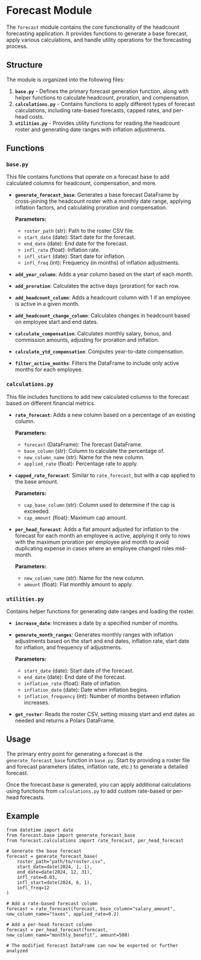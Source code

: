 # Forecast Module

The `forecast` module contains the core functionality of the headcount forecasting application. It provides functions to generate a base forecast, apply various calculations, and handle utility operations for the forecasting process.

## Structure

The module is organized into the following files:

1. **`base.py`** - Defines the primary forecast generation function, along with helper functions to calculate headcount, proration, and compensation.
2. **`calculations.py`** - Contains functions to apply different types of forecast calculations, including rate-based forecasts, capped rates, and per-head costs.
3. **`utilities.py`** - Provides utility functions for reading the headcount roster and generating date ranges with inflation adjustments.

## Functions

### `base.py`

This file contains functions that operate on a forecast base to add calculated columns for headcount, compensation, and more.

- **`generate_forecast_base`**: Generates a base forecast DataFrame by cross-joining the headcount roster with a monthly date range, applying inflation factors, and calculating proration and compensation.

  **Parameters:**
  - `roster_path` (str): Path to the roster CSV file.
  - `start_date` (date): Start date for the forecast.
  - `end_date` (date): End date for the forecast.
  - `infl_rate` (float): Inflation rate.
  - `infl_start` (date): Start date for inflation.
  - `infl_freq` (int): Frequency (in months) of inflation adjustments.

- **`add_year_column`**: Adds a year column based on the start of each month.
- **`add_proration`**: Calculates the active days (proration) for each row.
- **`add_headcount_column`**: Adds a headcount column with 1 if an employee is active in a given month.
- **`add_headcount_change_column`**: Calculates changes in headcount based on employee start and end dates.
- **`calculate_compensation`**: Calculates monthly salary, bonus, and commission amounts, adjusting for proration and inflation.
- **`calculate_ytd_compensation`**: Computes year-to-date compensation.
- **`filter_active_months`**: Filters the DataFrame to include only active months for each employee.

### `calculations.py`

This file includes functions to add new calculated columns to the forecast based on different financial metrics.

- **`rate_forecast`**: Adds a new column based on a percentage of an existing column.

  **Parameters:**
  - `forecast` (DataFrame): The forecast DataFrame.
  - `base_column` (str): Column to calculate the percentage of.
  - `new_column_name` (str): Name for the new column.
  - `applied_rate` (float): Percentage rate to apply.

- **`capped_rate_forecast`**: Similar to `rate_forecast`, but with a cap applied to the base amount.

  **Parameters:**
  - `cap_base_column` (str): Column used to determine if the cap is exceeded.
  - `cap_amount` (float): Maximum cap amount.

- **`per_head_forecast`**: Adds a flat amount adjusted for inflation to the forecast for each month an employee is active, applying it only to rows with the maximum proration per employee and month to avoid duplicating expense in cases where an employee changed roles mid-month.

  **Parameters:**
  - `new_column_name` (str): Name for the new column.
  - `amount` (float): Flat monthly amount to apply.

### `utilities.py`

Contains helper functions for generating date ranges and loading the roster.

- **`increase_date`**: Increases a date by a specified number of months.
- **`generate_month_ranges`**: Generates monthly ranges with inflation adjustments based on the start and end dates, inflation rate, start date for inflation, and frequency of adjustments.

  **Parameters:**
  - `start_date` (date): Start date of the forecast.
  - `end_date` (date): End date of the forecast.
  - `inflation_rate` (float): Rate of inflation.
  - `inflation_date` (date): Date when inflation begins.
  - `inflation_frequency` (int): Number of months between inflation increases.

- **`get_roster`**: Reads the roster CSV, setting missing start and end dates as needed and returns a Polars DataFrame.

## Usage

The primary entry point for generating a forecast is the `generate_forecast_base` function in `base.py`. Start by providing a roster file and forecast parameters (dates, inflation rate, etc.) to generate a detailed forecast.

Once the forecast base is generated, you can apply additional calculations using functions from `calculations.py` to add custom rate-based or per-head forecasts.

## Example
```
from datetime import date
from forecast.base import generate_forecast_base
from forecast.calculations import rate_forecast, per_head_forecast

# Generate the base forecast
forecast = generate_forecast_base(
    roster_path="path/to/roster.csv",
    start_date=date(2024, 1, 1),
    end_date=date(2024, 12, 31),
    infl_rate=0.03,
    infl_start=date(2024, 6, 1),
    infl_freq=12
)

# Add a rate-based forecast column
forecast = rate_forecast(forecast, base_column="salary_amount", new_column_name="taxes", applied_rate=0.2)

# Add a per-head forecast column
forecast = per_head_forecast(forecast, new_column_name="monthly_benefit", amount=500)

# The modified forecast DataFrame can now be exported or further analyzed
```
